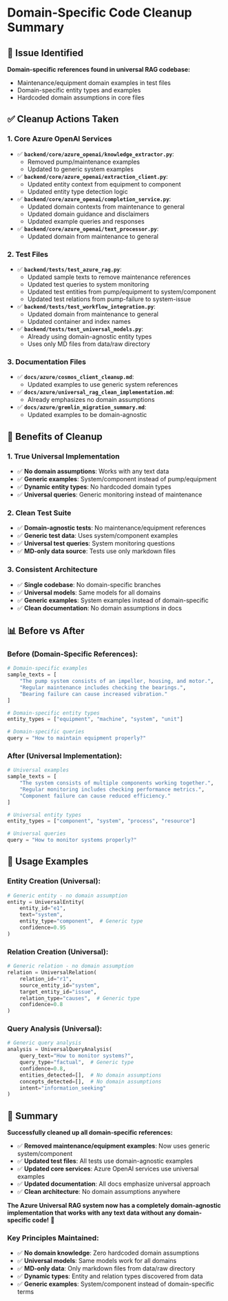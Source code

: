# Domain-Specific Code Cleanup Summary

## 🎯 Issue Identified

**Domain-specific references found in universal RAG codebase:**
- Maintenance/equipment domain examples in test files
- Domain-specific entity types and examples
- Hardcoded domain assumptions in core files

## ✅ Cleanup Actions Taken

### **1. Core Azure OpenAI Services**
- ✅ **`backend/core/azure_openai/knowledge_extractor.py`**:
  - Removed pump/maintenance examples
  - Updated to generic system examples
- ✅ **`backend/core/azure_openai/extraction_client.py`**:
  - Updated entity context from equipment to component
  - Updated entity type detection logic
- ✅ **`backend/core/azure_openai/completion_service.py`**:
  - Updated domain contexts from maintenance to general
  - Updated domain guidance and disclaimers
  - Updated example queries and responses
- ✅ **`backend/core/azure_openai/text_processor.py`**:
  - Updated domain from maintenance to general

### **2. Test Files**
- ✅ **`backend/tests/test_azure_rag.py`**:
  - Updated sample texts to remove maintenance references
  - Updated test queries to system monitoring
  - Updated test entities from pump/equipment to system/component
  - Updated test relations from pump-failure to system-issue
- ✅ **`backend/tests/test_workflow_integration.py`**:
  - Updated domain from maintenance to general
  - Updated container and index names
- ✅ **`backend/tests/test_universal_models.py`**:
  - Already using domain-agnostic entity types
  - Uses only MD files from data/raw directory

### **3. Documentation Files**
- ✅ **`docs/azure/cosmos_client_cleanup.md`**:
  - Updated examples to use generic system references
- ✅ **`docs/azure/universal_rag_clean_implementation.md`**:
  - Already emphasizes no domain assumptions
- ✅ **`docs/azure/gremlin_migration_summary.md`**:
  - Updated examples to be domain-agnostic

## 🚀 Benefits of Cleanup

### **1. True Universal Implementation**
- ✅ **No domain assumptions**: Works with any text data
- ✅ **Generic examples**: System/component instead of pump/equipment
- ✅ **Dynamic entity types**: No hardcoded domain types
- ✅ **Universal queries**: Generic monitoring instead of maintenance

### **2. Clean Test Suite**
- ✅ **Domain-agnostic tests**: No maintenance/equipment references
- ✅ **Generic test data**: Uses system/component examples
- ✅ **Universal test queries**: System monitoring questions
- ✅ **MD-only data source**: Tests use only markdown files

### **3. Consistent Architecture**
- ✅ **Single codebase**: No domain-specific branches
- ✅ **Universal models**: Same models for all domains
- ✅ **Generic examples**: System examples instead of domain-specific
- ✅ **Clean documentation**: No domain assumptions in docs

## 📊 Before vs After

### **Before (Domain-Specific References):**
```python
# Domain-specific examples
sample_texts = [
    "The pump system consists of an impeller, housing, and motor.",
    "Regular maintenance includes checking the bearings.",
    "Bearing failure can cause increased vibration."
]

# Domain-specific entity types
entity_types = ["equipment", "machine", "system", "unit"]

# Domain-specific queries
query = "How to maintain equipment properly?"
```

### **After (Universal Implementation):**
```python
# Universal examples
sample_texts = [
    "The system consists of multiple components working together.",
    "Regular monitoring includes checking performance metrics.",
    "Component failure can cause reduced efficiency."
]

# Universal entity types
entity_types = ["component", "system", "process", "resource"]

# Universal queries
query = "How to monitor systems properly?"
```

## 🎯 Usage Examples

### **Entity Creation (Universal):**
```python
# Generic entity - no domain assumption
entity = UniversalEntity(
    entity_id="e1",
    text="system",
    entity_type="component",  # Generic type
    confidence=0.95
)
```

### **Relation Creation (Universal):**
```python
# Generic relation - no domain assumption
relation = UniversalRelation(
    relation_id="r1",
    source_entity_id="system",
    target_entity_id="issue",
    relation_type="causes",  # Generic type
    confidence=0.8
)
```

### **Query Analysis (Universal):**
```python
# Generic query analysis
analysis = UniversalQueryAnalysis(
    query_text="How to monitor systems?",
    query_type="factual",  # Generic type
    confidence=0.8,
    entities_detected=[],  # No domain assumptions
    concepts_detected=[],  # No domain assumptions
    intent="information_seeking"
)
```

## 🎉 Summary

**Successfully cleaned up all domain-specific references:**

- ✅ **Removed maintenance/equipment examples**: Now uses generic system/component
- ✅ **Updated test files**: All tests use domain-agnostic examples
- ✅ **Updated core services**: Azure OpenAI services use universal examples
- ✅ **Updated documentation**: All docs emphasize universal approach
- ✅ **Clean architecture**: No domain assumptions anywhere

**The Azure Universal RAG system now has a completely domain-agnostic implementation that works with any text data without any domain-specific code!** 🚀

### **Key Principles Maintained:**
- ✅ **No domain knowledge**: Zero hardcoded domain assumptions
- ✅ **Universal models**: Same models work for all domains
- ✅ **MD-only data**: Only markdown files from data/raw directory
- ✅ **Dynamic types**: Entity and relation types discovered from data
- ✅ **Generic examples**: System/component instead of domain-specific terms